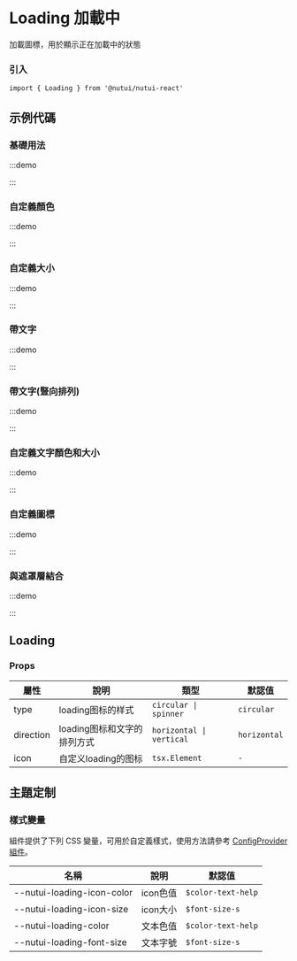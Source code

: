 # Loading 加載中

加載圖標，用於顯示正在加載中的狀態

### 引入

```tsx
import { Loading } from '@nutui/nutui-react'
```

## 示例代碼

### 基礎用法

:::demo

<CodeBlock src='h5/demo1.tsx'></CodeBlock>

:::

### 自定義顏色

:::demo

<CodeBlock src='h5/demo2.tsx'></CodeBlock>

:::

### 自定義大小

:::demo

<CodeBlock src='h5/demo3.tsx'></CodeBlock>

:::

### 帶文字

:::demo

<CodeBlock src='h5/demo4.tsx'></CodeBlock>

:::

### 帶文字(豎向排列)

:::demo

<CodeBlock src='h5/demo5.tsx'></CodeBlock>

:::

### 自定義文字顏色和大小

:::demo

<CodeBlock src='h5/demo6.tsx'></CodeBlock>

:::

### 自定義圖標

:::demo

<CodeBlock src='h5/demo7.tsx'></CodeBlock>

:::

### 與遮罩層結合

:::demo

<CodeBlock src='h5/demo8.tsx'></CodeBlock>

:::

## Loading

### Props

| 屬性 | 說明 | 類型 | 默認值 |
| --- | --- | --- | --- |
| type | loading图标的样式 | `circular \| spinner` | `circular` |
| direction | loading图标和文字的排列方式 | `horizontal \| vertical` | `horizontal` |
| icon | 自定义loading的图标 | `tsx.Element` | `-` |

## 主題定制

### 樣式變量

組件提供了下列 CSS 變量，可用於自定義樣式，使用方法請參考 [ConfigProvider 組件](#/zh-CN/component/configprovider)。

| 名稱 | 說明 | 默認值 |
| --- | --- | --- |
| \--nutui-loading-icon-color | icon色值 | `$color-text-help` |
| \--nutui-loading-icon-size | icon大小 | `$font-size-s` |
| \--nutui-loading-color | 文本色值 | `$color-text-help` |
| \--nutui-loading-font-size | 文本字號 | `$font-size-s` |
